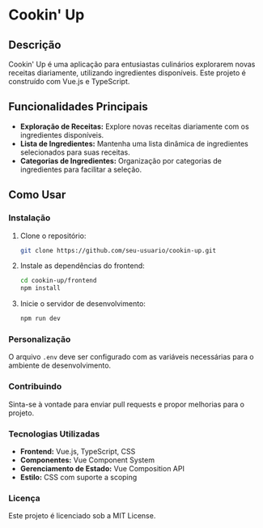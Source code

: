 # Cookin' Up

## Descrição

Cookin' Up é uma aplicação para entusiastas culinários explorarem novas receitas diariamente, utilizando ingredientes disponíveis. Este projeto é construído com Vue.js e TypeScript.

## Funcionalidades Principais

- **Exploração de Receitas:** Explore novas receitas diariamente com os ingredientes disponíveis.
- **Lista de Ingredientes:** Mantenha uma lista dinâmica de ingredientes selecionados para suas receitas.
- **Categorias de Ingredientes:** Organização por categorias de ingredientes para facilitar a seleção.

## Como Usar

### Instalação

1. Clone o repositório:

   ```bash
   git clone https://github.com/seu-usuario/cookin-up.git
   ```

2. Instale as dependências do frontend:

   ```bash
   cd cookin-up/frontend
   npm install
   ```

3. Inicie o servidor de desenvolvimento:

   ```bash
   npm run dev
   ```

### Personalização

O arquivo `.env` deve ser configurado com as variáveis necessárias para o ambiente de desenvolvimento.

### Contribuindo

Sinta-se à vontade para enviar pull requests e propor melhorias para o projeto.

### Tecnologias Utilizadas

- **Frontend:** Vue.js, TypeScript, CSS
- **Componentes:** Vue Component System
- **Gerenciamento de Estado:** Vue Composition API
- **Estilo:** CSS com suporte a scoping

### Licença

Este projeto é licenciado sob a MIT License.
```